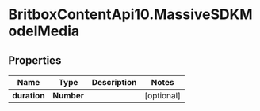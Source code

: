 # BritboxContentApi10.MassiveSDKModelMedia

## Properties
Name | Type | Description | Notes
------------ | ------------- | ------------- | -------------
**duration** | **Number** |  | [optional] 


